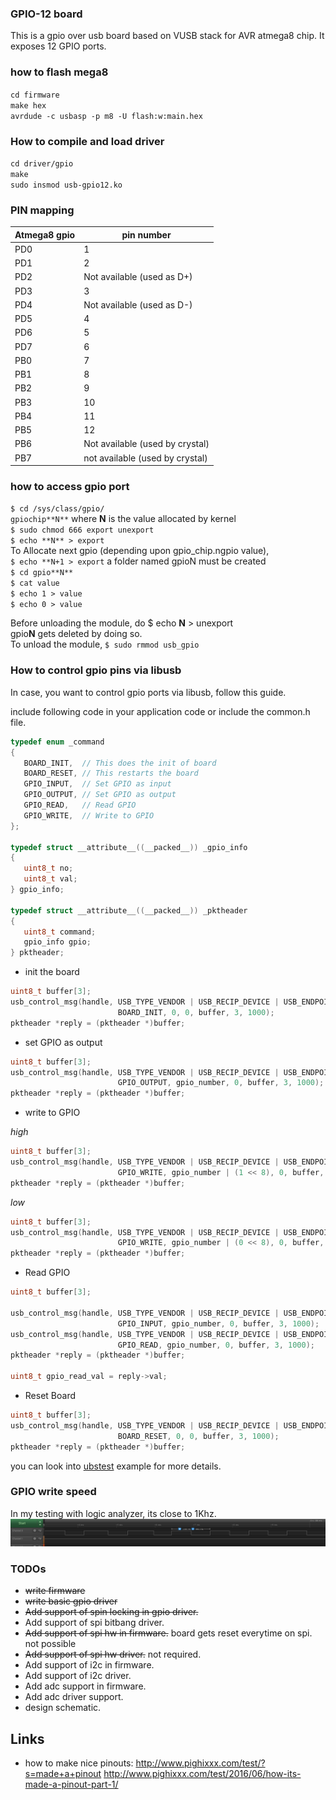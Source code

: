 ### GPIO-12 board

This is a gpio over usb board based on VUSB stack for AVR atmega8 chip. It exposes 12 GPIO ports.

### how to flash mega8
`cd firmware`  
`make hex`  
`avrdude -c usbasp -p m8 -U flash:w:main.hex`  

### How to compile and load driver
`cd driver/gpio`  
`make`  
`sudo insmod usb-gpio12.ko`  

### PIN mapping

Atmega8 gpio | pin number
-------------| ------------
PD0          |   1
PD1          |   2
PD2          | Not available (used as D+)
PD3          | 3
PD4          | Not available (used as D-)
PD5          | 4
PD6          | 5
PD7          | 6
PB0          | 7
PB1          | 8
PB2          | 9
PB3          | 10
PB4          | 11
PB5          | 12
PB6          | Not available (used by crystal)
PB7          | not available (used by crystal)

### how to access gpio port
`$ cd /sys/class/gpio/ `  
           `gpiochip**N**` where **N** is the value allocated by kernel   
`$ sudo chmod 666 export unexport`  
`$ echo **N** > export`  
To Allocate next gpio (depending upon gpio_chip.ngpio value),  
`$ echo **N+1 > export`
 a folder named gpioN must be created  
`$ cd gpio**N**`  
`$ cat value`  
`$ echo 1 > value`  
`$ echo 0 > value`  

Before unloading the module, do $ echo **N** > unexport  
gpio**N** gets deleted by doing so.  
To unload the module, `$ sudo rmmod usb_gpio`  

### How to control gpio pins via libusb
In case, you want to control gpio ports via libusb, follow this guide.

include following code in your application code or include the common.h file.


```C
typedef enum _command
{
   BOARD_INIT,  // This does the init of board
   BOARD_RESET, // This restarts the board
   GPIO_INPUT,  // Set GPIO as input
   GPIO_OUTPUT, // Set GPIO as output
   GPIO_READ,   // Read GPIO
   GPIO_WRITE,  // Write to GPIO
};

typedef struct __attribute__((__packed__)) _gpio_info
{
   uint8_t no;
   uint8_t val;
} gpio_info;

typedef struct __attribute__((__packed__)) _pktheader
{
   uint8_t command;
   gpio_info gpio;
} pktheader;
```

- init the board
```C
uint8_t buffer[3];
usb_control_msg(handle, USB_TYPE_VENDOR | USB_RECIP_DEVICE | USB_ENDPOINT_IN,
                        BOARD_INIT, 0, 0, buffer, 3, 1000);
pktheader *reply = (pktheader *)buffer;
```
- set GPIO as output
```C
uint8_t buffer[3];
usb_control_msg(handle, USB_TYPE_VENDOR | USB_RECIP_DEVICE | USB_ENDPOINT_IN,
                        GPIO_OUTPUT, gpio_number, 0, buffer, 3, 1000);
pktheader *reply = (pktheader *)buffer;
```

- write to GPIO

*high*  
```C
uint8_t buffer[3];
usb_control_msg(handle, USB_TYPE_VENDOR | USB_RECIP_DEVICE | USB_ENDPOINT_IN,
                        GPIO_WRITE, gpio_number | (1 << 8), 0, buffer, 3, 1000);
pktheader *reply = (pktheader *)buffer;
```

*low*  
```C
uint8_t buffer[3];
usb_control_msg(handle, USB_TYPE_VENDOR | USB_RECIP_DEVICE | USB_ENDPOINT_IN,
                        GPIO_WRITE, gpio_number | (0 << 8), 0, buffer, 3, 1000);
pktheader *reply = (pktheader *)buffer;
```

- Read GPIO
```C
uint8_t buffer[3];

usb_control_msg(handle, USB_TYPE_VENDOR | USB_RECIP_DEVICE | USB_ENDPOINT_IN,
                        GPIO_INPUT, gpio_number, 0, buffer, 3, 1000);
usb_control_msg(handle, USB_TYPE_VENDOR | USB_RECIP_DEVICE | USB_ENDPOINT_IN,
                        GPIO_READ, gpio_number, 0, buffer, 3, 1000);
pktheader *reply = (pktheader *)buffer;

uint8_t gpio_read_val = reply->val;
```

- Reset Board
```C
uint8_t buffer[3];
usb_control_msg(handle, USB_TYPE_VENDOR | USB_RECIP_DEVICE | USB_ENDPOINT_IN,
                        BOARD_RESET, 0, 0, buffer, 3, 1000);
pktheader *reply = (pktheader *)buffer;
```

you can look into [ubstest](https://raw.githubusercontent.com/amitesh-singh/usb-gpio-board/master/firmware/usbtest/usbtest.c) example for more details.

### GPIO write speed

In my testing with logic analyzer, its close to 1Khz.
![GPIO write speed](./gpio_write_speed.png)
### TODOs
 - ~~write firmware~~
 - ~~write basic gpio driver~~
 - ~~Add support of spin locking in gpio driver.~~
 - Add support of spi bitbang driver.
 - ~~Add support of spi hw in firmware.~~ board gets reset everytime on spi. not possible
 - ~~Add support of spi hw driver.~~ not required.
 - Add support of i2c in firmware.
 - Add support of i2c driver.
 - Add adc support in firmware.
 - Add adc driver support.
 - design schematic.


## Links
 - how to make nice pinouts: http://www.pighixxx.com/test/?s=made+a+pinout
 http://www.pighixxx.com/test/2016/06/how-its-made-a-pinout-part-1/
